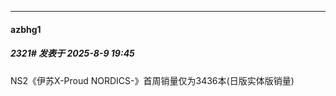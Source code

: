 ﻿
*****

####  azbhg1  
##### 2321#       发表于 2025-8-9 19:45

NS2《伊苏X-Proud NORDICS-》首周销量仅为3436本(日版实体版销量)


